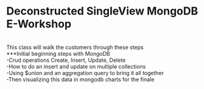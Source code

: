 # Deconstructed SingleView MongoDB E-Workshop
<br>
This class will walk the customers through these steps
<br>
***Initial beginning steps with MongoDB<br>
-Crud operations Create, Insert, Update, Delete<br>
-How to do an insert and update on multiple collections<br>
-Using $union and an aggregation query to bring it all together<br>
-Then visualizing this data in mongodb charts for the finale<br>
